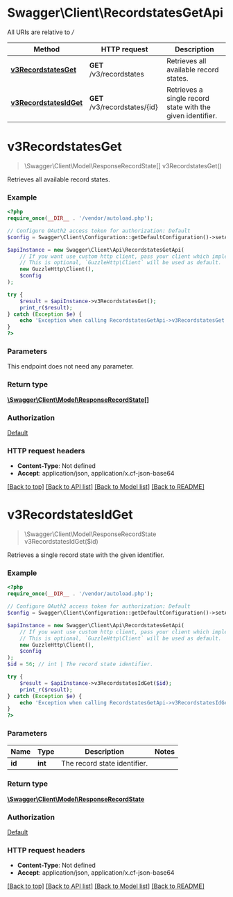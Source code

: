 # Swagger\Client\RecordstatesGetApi

All URIs are relative to */*

Method | HTTP request | Description
------------- | ------------- | -------------
[**v3RecordstatesGet**](RecordstatesGetApi.md#v3recordstatesget) | **GET** /v3/recordstates | Retrieves all available record states.
[**v3RecordstatesIdGet**](RecordstatesGetApi.md#v3recordstatesidget) | **GET** /v3/recordstates/{id} | Retrieves a single record state with the given identifier.

# **v3RecordstatesGet**
> \Swagger\Client\Model\ResponseRecordState[] v3RecordstatesGet()

Retrieves all available record states.

### Example
```php
<?php
require_once(__DIR__ . '/vendor/autoload.php');

// Configure OAuth2 access token for authorization: Default
$config = Swagger\Client\Configuration::getDefaultConfiguration()->setAccessToken('YOUR_ACCESS_TOKEN');

$apiInstance = new Swagger\Client\Api\RecordstatesGetApi(
    // If you want use custom http client, pass your client which implements `GuzzleHttp\ClientInterface`.
    // This is optional, `GuzzleHttp\Client` will be used as default.
    new GuzzleHttp\Client(),
    $config
);

try {
    $result = $apiInstance->v3RecordstatesGet();
    print_r($result);
} catch (Exception $e) {
    echo 'Exception when calling RecordstatesGetApi->v3RecordstatesGet: ', $e->getMessage(), PHP_EOL;
}
?>
```

### Parameters
This endpoint does not need any parameter.

### Return type

[**\Swagger\Client\Model\ResponseRecordState[]**](../Model/ResponseRecordState.md)

### Authorization

[Default](../../README.md#Default)

### HTTP request headers

 - **Content-Type**: Not defined
 - **Accept**: application/json, application/x.cf-json-base64

[[Back to top]](#) [[Back to API list]](../../README.md#documentation-for-api-endpoints) [[Back to Model list]](../../README.md#documentation-for-models) [[Back to README]](../../README.md)

# **v3RecordstatesIdGet**
> \Swagger\Client\Model\ResponseRecordState v3RecordstatesIdGet($id)

Retrieves a single record state with the given identifier.

### Example
```php
<?php
require_once(__DIR__ . '/vendor/autoload.php');

// Configure OAuth2 access token for authorization: Default
$config = Swagger\Client\Configuration::getDefaultConfiguration()->setAccessToken('YOUR_ACCESS_TOKEN');

$apiInstance = new Swagger\Client\Api\RecordstatesGetApi(
    // If you want use custom http client, pass your client which implements `GuzzleHttp\ClientInterface`.
    // This is optional, `GuzzleHttp\Client` will be used as default.
    new GuzzleHttp\Client(),
    $config
);
$id = 56; // int | The record state identifier.

try {
    $result = $apiInstance->v3RecordstatesIdGet($id);
    print_r($result);
} catch (Exception $e) {
    echo 'Exception when calling RecordstatesGetApi->v3RecordstatesIdGet: ', $e->getMessage(), PHP_EOL;
}
?>
```

### Parameters

Name | Type | Description  | Notes
------------- | ------------- | ------------- | -------------
 **id** | **int**| The record state identifier. |

### Return type

[**\Swagger\Client\Model\ResponseRecordState**](../Model/ResponseRecordState.md)

### Authorization

[Default](../../README.md#Default)

### HTTP request headers

 - **Content-Type**: Not defined
 - **Accept**: application/json, application/x.cf-json-base64

[[Back to top]](#) [[Back to API list]](../../README.md#documentation-for-api-endpoints) [[Back to Model list]](../../README.md#documentation-for-models) [[Back to README]](../../README.md)

